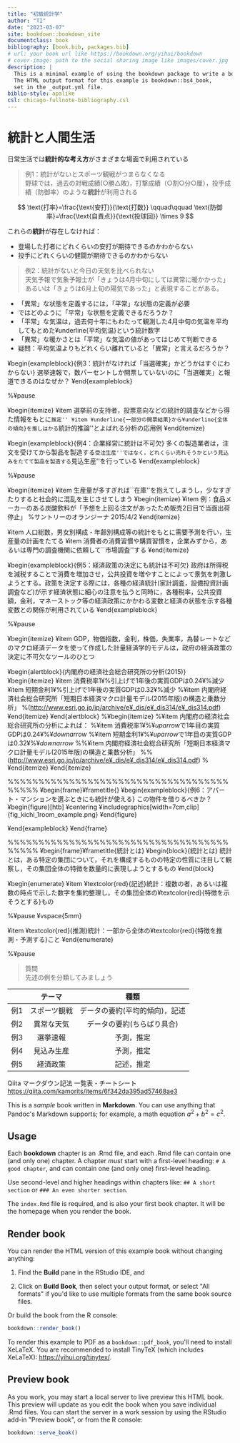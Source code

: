 ```yaml
--- 
title: "初級統計学"
author: "TI"
date: "2023-03-07"
site: bookdown::bookdown_site
documentclass: book
bibliography: [book.bib, packages.bib]
# url: your book url like https://bookdown.org/yihui/bookdown
# cover-image: path to the social sharing image like images/cover.jpg
description: |
  This is a minimal example of using the bookdown package to write a book.
  The HTML output format for this example is bookdown::bs4_book,
  set in the _output.yml file.
biblio-style: apalike
csl: chicago-fullnote-bibliography.csl
---
```


# 統計と人間生活

日常生活では**統計的な考え方**がさまざまな場面で利用されている


> 例1：統計がないとスポーツ観戦がつまらなくなる<br>
> 野球では，過去の対戦成績(○勝△敗)，打撃成績（○割○分○厘），投手成績（防御率）のような**統計**が利用される
>
$$
\text{打率}=\frac{\text{安打}}{\text{打数}} \qquad\qquad
\text{防御率}=\frac{\text{自責点}}{\text{投球回}} \times 9
$$

これらの**統計**が存在しなければ：<br>
*  登場した打者にどれくらいの安打が期待できるのかわからない
*  投手にどれくらいの健闘が期待できるのかわからない


>例2：統計がないと今日の天気を比べられない<br>
>天気予報で気象予報士が「きょうは4月中旬にしては異常に暖かかった」あるいは「きょうは6月上旬の陽気であった」と表現することがある。

* 「異常」な状態を定義するには，「平常」な状態の定義が必要
*  ではどのように「平常」な状態を定義できるだろうか？
* 「平常」な気温は，過去何十年にもわたって観測した4月中旬の気温を平均してもとめた¥underline{平均気温}という統計数字
* 「異常」な暖かさとは「平常」な気温の値があってはじめて判断できる
*  疑問：平均気温よりもどれくらい離れていると「異常」と言えるだろうか？


¥begin{exampleblock}{例3：統計がなければ「当選確実」かどうかはすぐにわからない}
選挙速報で，数パーセントしか開票していないのに「当選確実」と報道できるのはなぜか？
¥end{exampleblock}

%¥pause

¥begin{itemize}
¥item 選挙前の支持者，投票意向などの統計的調査などから得た情報をもとに``推定''
¥item ¥underline{一部分の開票結果}から¥underline{全体の傾向}を推しはかる``統計的推論''とよばれる分析の応用例
¥end{itemize}




¥begin{exampleblock}{例4：企業経営に統計は不可欠}
多くの製造業者は，注文を受けてから製品を製造する``受注生産''ではなく，どれくらい売れそうかという見込みをたてて製品を製造する``見込生産''を行っている
¥end{exampleblock}

%¥pause

¥begin{itemize}
¥item 生産量が多すぎれば``在庫''を抱えてしまうし，少なすぎたりすると社会的に混乱を生じさせてしまう
¥begin{itemize}
¥item 例：食品メーカーのある炭酸飲料が「予想を上回る注文があったため販売2日目で当面出荷停止」
%サントリーのオランジーナ 2015/4/2
¥end{itemize}

¥item 人口総数，男女別構成・年齢別構成等の統計をもとに需要予測を行い，生産量の計画をたてる
¥item 消費者の消費習慣や購買習慣を，企業みずから，あるいは専門の調査機関に依頼して``市場調査''する
¥end{itemize}




¥begin{exampleblock}{例5：経済政策の決定にも統計は不可欠}
政府は所得税を減税することで消費を増加させ，公共投資を増やすことによって景気を刺激しようとする。政策を決定する際には，各種の経済統計(家計調査，設備投資計画調査など)が示す経済状態に細心の注意を払うと同時に，各種税率，公共投資額，金利，マネーストック等の経済政策にかかわる変数と経済の状態を示す各種変数との関係が利用されている
¥end{exampleblock}

%¥pause

¥begin{itemize}
¥item GDP，物価指数，金利，株価，失業率，為替レートなどのマクロ経済データを使って作成した計量経済学的モデルは，政府の経済政策の決定に不可欠なツールのひとつ

¥begin{alertblock}{内閣府の経済社会総合研究所の分析(2015)}
¥begin{itemize}
¥item 消費税率1¥%引上げで1年後の実質GDPは0.24¥%減少
¥item 短期金利1¥%引上げで1年後の実質GDPは0.32¥%減少
%¥item 内閣府経済社会総合研究所「短期日本経済マクロ計量モデル(2015年版)の構造と乗数分析」
%(http://www.esri.go.jp/jp/archive/e¥_dis/e¥_dis314/e¥_dis314.pdf)
¥end{itemize}
¥end{alertblock}
%¥begin{itemize}
%¥item 内閣府の経済社会総合研究所の分析によれば：
%¥item 消費税率1¥%$¥uparrow$で1年目の実質GDPは0.24¥%$¥downarrow$
%¥item 短期金利1¥%$¥uparrow$で1年目の実質GDPは0.32¥%$¥downarrow$
%%¥item 内閣府経済社会総合研究所「短期日本経済マクロ計量モデル(2015年版)の構造と乗数分析」
%%(http://www.esri.go.jp/jp/archive/e¥_dis/e¥_dis314/e¥_dis314.pdf)
%¥end{itemize}
¥end{itemize}




%%%%%%%%%%%%%%%%%%%%%%%%%%%%%%%%%%%%%%%%%
¥begin{frame}¥frametitle{}
¥begin{exampleblock}{例6：アパート・マンションを選ぶときにも統計が使える}
この物件を借りるべきか？
¥begin{figure}[htb]
¥centering
¥includegraphics[width=7cm,clip]{fig_kichi_1room_example.png}
¥end{figure}

¥end{exampleblock}
¥end{frame}




%%%%%%%%%%%%%%%%%%%%%%%%%%%%%%%%%%%%%%%%%
¥begin{frame}¥frametitle{統計とは}
¥begin{block}{統計とは}
統計とは，ある特定の集団について，それを構成するものの特定の性質に注目して観察し，その集団全体の特徴を数量的に表現しようとするもの
¥end{block}

¥begin{enumerate}
¥item ¥textcolor{red}{記述}統計：複数の者，あるいは複数の時点で示した数字を集約整理し，その集団全体の¥textcolor{red}{特徴を示そうとする}もの

%¥pause
¥vspace{5mm}

¥item ¥textcolor{red}{推測}統計：一部から全体の¥textcolor{red}{特徴を推測・予測する}こと
¥end{enumerate}

%¥pause



> 質問<br>
> 先述の例を分類してみましょう
>
| |テーマ|種類|
|:-:|:-:|:-:|
|例1|スポーツ観戦|データの要約(平均的傾向)，記述|
|例2|異常な天気  |データの要約(ちらばり具合) |
|例3|選挙速報    |予測，推定 |
|例4|見込み生産  |予測，推定 |
|例5|経済政策    |記述，推定 |

















Qiita マークダウン記法 一覧表・チートシート
https://qiita.com/kamorits/items/6f342da395ad57468ae3

This is a _sample_ book written in **Markdown**. You can use anything that Pandoc's Markdown supports; for example, a math equation $a^2 + b^2 = c^2$.

## Usage 

Each **bookdown** chapter is an .Rmd file, and each .Rmd file can contain one (and only one) chapter. A chapter *must* start with a first-level heading: `# A good chapter`, and can contain one (and only one) first-level heading.

Use second-level and higher headings within chapters like: `## A short section` or `### An even shorter section`.

The `index.Rmd` file is required, and is also your first book chapter. It will be the homepage when you render the book.

## Render book

You can render the HTML version of this example book without changing anything:

1. Find the **Build** pane in the RStudio IDE, and

1. Click on **Build Book**, then select your output format, or select "All formats" if you'd like to use multiple formats from the same book source files.

Or build the book from the R console:


```r
bookdown::render_book()
```

To render this example to PDF as a `bookdown::pdf_book`, you'll need to install XeLaTeX. You are recommended to install TinyTeX (which includes XeLaTeX): <https://yihui.org/tinytex/>.

## Preview book

As you work, you may start a local server to live preview this HTML book. This preview will update as you edit the book when you save individual .Rmd files. You can start the server in a work session by using the RStudio add-in "Preview book", or from the R console:


```r
bookdown::serve_book()
```



